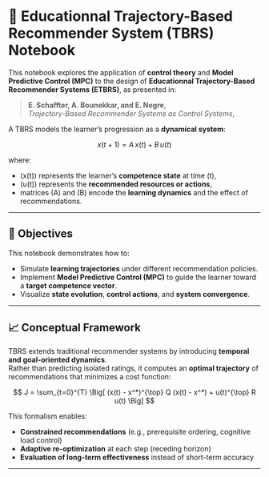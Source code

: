 # 🧠 Educationnal Trajectory-Based Recommender System (TBRS) Notebook

This notebook explores the application of **control theory** and **Model Predictive Control (MPC)** to the design of **Educationnal Trajectory-Based Recommender Systems (ETBRS)**, as presented in:

> **E. Schaffter, A. Bounekkar, and E. Negre**,  
> *Trajectory-Based Recommender Systems as Control Systems*,  

A TBRS models the learner’s progression as a **dynamical system**:

$$
x(t{+}1) = A\,x(t) + B\,u(t)
$$

where:
- \(x(t)\) represents the learner’s **competence state** at time \(t\),
- \(u(t)\) represents the **recommended resources or actions**,
- matrices \(A\) and \(B\) encode the **learning dynamics** and the effect of recommendations.

---

## 🎯 Objectives

This notebook demonstrates how to:

- Simulate **learning trajectories** under different recommendation policies.  
- Implement **Model Predictive Control (MPC)** to guide the learner toward a **target competence vector**.  
- Visualize **state evolution**, **control actions**, and **system convergence**.  

---

## 📈 Conceptual Framework

TBRS extends traditional recommender systems by introducing **temporal and goal-oriented dynamics**.  
Rather than predicting isolated ratings, it computes an **optimal trajectory** of recommendations that minimizes a cost function:

$$
J = \sum_{t=0}^{T} \Big[ (x(t) - x^*)^{\top} Q (x(t) - x^*) + u(t)^{\top} R u(t) \Big]
$$


This formalism enables:
- **Constrained recommendations** (e.g., prerequisite ordering, cognitive load control)  
- **Adaptive re-optimization** at each step (receding horizon)  
- **Evaluation of long-term effectiveness** instead of short-term accuracy

---

